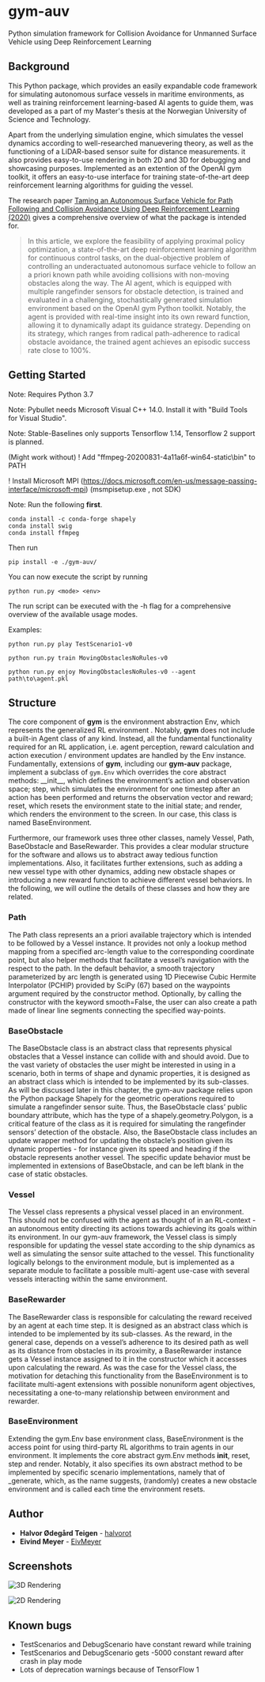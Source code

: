 # gym-auv

Python simulation framework for Collision Avoidance for Unmanned Surface Vehicle using Deep Reinforcement Learning

## Background

This Python package, which provides an easily expandable code framework for simulating autonomous surface vessels
in maritime environments, as well as training reinforcement learning-based AI agents to guide them, was developed as a part of my Master's thesis at the Norwegian University of Science and Technology.

Apart from the underlying simulation engine, which simulates the vessel dynamics according to well-researched manuevering theory,
as well as the functioning of a LiDAR-based sensor suite for distance measurements.
it also provides easy-to-use rendering in both 2D and 3D for debugging and showcasing purposes. Implemented as an extention of the OpenAI gym toolkit, it offers an easy-to-use interface for training state-of-the-art deep reinforcement learning algorithms for guiding the vessel.

The research paper [Taming an Autonomous Surface Vehicle for Path Following and Collision Avoidance Using Deep Reinforcement Learning (2020)](https://ieeexplore.ieee.org/document/9016254?fbclid=IwAR3obkbKJcbA2Jrn3nqKp7iUD_MAag01YSCm3liaIYJN7xN9enzdHUA0Ma8) gives a comprehensive overview of what the package is intended for.

>  In this article, we explore the feasibility of applying proximal policy optimization, a state-of-the-art deep reinforcement learning algorithm for continuous control tasks, on the dual-objective problem of controlling an underactuated autonomous surface vehicle to follow an a priori known path while avoiding collisions with non-moving obstacles along the way. The AI agent, which is equipped with multiple rangefinder sensors for obstacle detection, is trained and evaluated in a challenging, stochastically generated simulation environment based on the OpenAI gym Python toolkit. Notably, the agent is provided with real-time insight into its own reward function, allowing it to dynamically adapt its guidance strategy. Depending on its strategy, which ranges from radical path-adherence to radical obstacle avoidance, the trained agent achieves an episodic success rate close to 100%.

## Getting Started
Note: Requires Python 3.7

Note: Pybullet needs Microsoft Visual C++ 14.0. Install it with "Build Tools for Visual Studio".

Note: Stable-Baselines only supports Tensorflow 1.14, Tensorflow 2 support is planned. 

(Might work without) ! Add "ffmpeg-20200831-4a11a6f-win64-static\bin" to PATH

! Install Microsoft MPI (https://docs.microsoft.com/en-us/message-passing-interface/microsoft-mpi) (msmpisetup.exe , not SDK)

Note: Run the following __first__.
```
conda install -c conda-forge shapely
conda install swig
conda install ffmpeg
```

Then run 

```
pip install -e ./gym-auv/
```

You can now execute the script by running 
```
python run.py <mode> <env>
``` 
The run script can be executed with the -h flag for a comprehensive overview of the available usage modes.

Examples:
```
python run.py play TestScenario1-v0
``` 
```
python run.py train MovingObstaclesNoRules-v0
``` 
```
python run.py enjoy MovingObstaclesNoRules-v0 --agent path\to\agent.pkl
``` 

## Structure
The core component of **gym** is the environment abstraction Env, which represents the generalized RL environment . Notably, **gym** does not include a built-in Agent class of any kind. Instead, all the fundamental functionality required for an RL application, i.e. agent perception, reward calculation and action execution / environment updates are handled by the Env instance. Fundamentally, extensions of **gym**, including our **gym-auv** package, implement a subclass of `gym.Env` which overrides the core abstract methods: \_\_init\_\_, which defines the environment’s action and observation space; step, which simulates the environment for one timestep after an action has been performed and returns the observation vector and reward; reset, which resets the environment state to the initial state; and render, which renders the environment to the screen. In our case, this class is
named BaseEnvironment.

Furthermore, our framework uses three other classes, namely Vessel, Path, BaseObstacle and BaseRewarder. This provides a clear modular structure for the software and allows us to abstract away tedious function implementations. Also, it facilitates further extensions, such as adding a new vessel type with other dynamics, adding new obstacle shapes or introducing a new reward function to achieve different vessel behaviors. In the following, we will outline the details of these classes and how they are related.

### Path
The Path class represents an a priori available trajectory which is intended to be followed by a Vessel instance. It provides not only a lookup method mapping from a
specified arc-length value to the corresponding coordinate point, but also helper methods
that facilitate a vessel’s navigation with the respect to the path. In the default behavior,
a smooth trajectory parameterized by arc length is generated using 1D Piecewise Cubic
Hermite Interpolator (PCHIP) provided by SciPy (67) based on the waypoints argument required by the constructor method. Optionally, by calling the constructor with the
keyword smooth=False, the user can also create a path made of linear line segments
connecting the specified way-points.

### BaseObstacle
The BaseObstacle class is an abstract class that represents physical obstacles that a Vessel instance can collide with and should avoid. Due to the vast variety of obstacles the user might be interested in using in a scenario, both in terms of shape and dynamic properties, it is designed as an abstract class which is intended to be implemented by its sub-classes. As will be discussed later in this chapter, the gym-auv package relies upon the Python package Shapely for the geometric operations required to simulate a rangefinder sensor suite. Thus, the BaseObstacle class’ public boundary attribute, which has the type of a shapely.geometry.Polygon, is a critical feature of the class as it is required for simulating the rangefinder sensors’ detection of the obstacle. Also, the BaseObstacle class includes an update wrapper method for updating the obstacle’s position given its dynamic properties - for instance given its speed and heading if the obstacle represents another vessel. The specific update behavior must be implemented in extensions of BaseObstacle, and can be left blank in the case of static obstacles.

### Vessel
The Vessel class represents a physical vessel placed in an environment. This should not be confused with the agent as thought of in an RL-context - an autonomous entity directing its actions towards achieving its goals within its environment. In our gym-auv framework, the Vessel class is simply responsible for updating the vessel state according to the ship dynamics as well as simulating the sensor suite attached to the vessel. This functionality logically belongs to the environment module, but is implemented as a separate module to facilitate a possible multi-agent use-case with several vessels interacting within the same environment.

### BaseRewarder
The BaseRewarder class is responsible for calculating the reward received by an agent at each time step. It is designed as an abstract class which is intended to be implemented by its sub-classes. As the reward, in the general case, depends on a vessel’s adherence to its desired path as well as its distance from obstacles in its proximity, a BaseRewarder instance gets a Vessel instance assigned to it in the constructor which it accesses upon calculating the reward. As was the case for the Vessel class, the motivation for detaching this functionality from the BaseEnvironment is to facilitate multi-agent extensions
with possible nonuniform agent objectives, necessitating a one-to-many relationship between environment and rewarder.

### BaseEnvironment
Extending the gym.Env base environment class, BaseEnvironment is the access point for using third-party RL algorithms to train agents in our environment. It implements the core abstract gym.Env methods __init__, reset, step and render. Notably, it also specifies its own abstract method to be implemented by specific scenario implementations, namely that of _generate, which, as the name suggests, (randomly) creates a new obstacle environment and is called each time the environment resets.

## Author
* **Halvor Ødegård Teigen** - [halvorot](https://github.com/halvorot)
* **Eivind Meyer** - [EivMeyer](https://github.com/EivMeyer)

## Screenshots

![3D Rendering](https://i.imgur.com/KD0TqZW.png)

![2D Rendering](https://i.imgur.com/dBQOWYT.png)


## Known bugs

* TestScenarios and DebugScenario have constant reward while training
* TestScenarios and DebugScenario gets -5000 constant reward after crash in play mode
* Lots of deprecation warnings because of TensorFlow 1